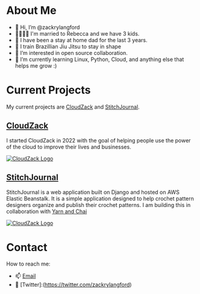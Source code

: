 # About Me 

- 👋 Hi, I’m @zackrylangford
- 👨‍👩‍👦‍👦 I'm married to Rebecca and we have 3 kids. 
- 💪 I have been a stay at home dad for the last 3 years.
- 🥋 I train Brazillian Jiu Jitsu to stay in shape
- 👀 I’m interested in open source collaboration. 
- 🌱 I’m currently learning Linux, Python, Cloud, and anything else that helps me grow :) 


# Current Projects
My current projects are [CloudZack](https://cloudzack.com) and [StitchJournal](https://stitchjournal.com). 

## [CloudZack](https://cloudzack.com)
I started CloudZack in 2022 with the goal of helping people use the power of the cloud to improve their lives and businesses.


[![CloudZack Logo](https://github-images-static.s3.amazonaws.com/images/CloudZack-Logo.svg)](https://cloudzack.com)

## [StitchJournal](https://stitchjournal.com)
StitchJournal is a web application built on Django and hosted on AWS Elastic Beanstalk. It is a simple application designed to help crochet pattern designers organize and publish their crochet patterns. I am building this in collaboration with [Yarn and Chai](https://yarnandchai.com) 


[![CloudZack Logo](https://github-images-static.s3.amazonaws.com/images/stitchjournal-logo.svg)](https://stitchjournal.com)

# Contact
 How to reach me: 

* 📫 [Email](mailto:zack@cloudzack.com)
* 🐥 [Twitter]:(https://twitter.com/zackrylangford)

<!---
zackrylangford/zackrylangford is a ✨ special ✨ repository because its `README.md` (this file) appears on your GitHub profile.
You can click the Preview link to take a look at your changes.
--->
